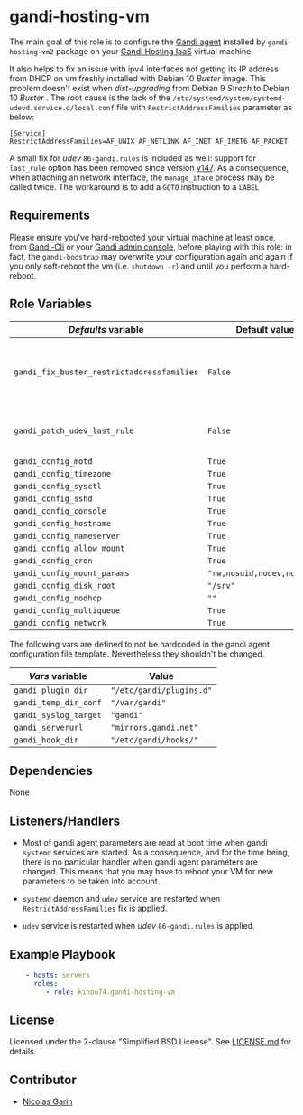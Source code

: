 gandi-hosting-vm
=========

The main goal of this role is to configure the [Gandi agent](https://docs.gandi.net/fr/cloud/gestion_serveur/agent_gandi.html) installed by `gandi-hosting-vm2` package on your [Gandi Hosting IaaS](https://www.gandi.net/en/cloud) virtual machine.

It also helps to fix an issue with ipv4 interfaces not getting its IP address from DHCP on vm freshly installed with Debian 10 _Buster_ image. This problem doesn't exist when _dist-upgrading_ from Debian 9 _Strech_ to Debian 10 _Buster_ . The root cause is the lack of the `/etc/systemd/system/systemd-udevd.service.d/local.conf` file with `RestrictAddressFamilies` parameter as below:

```properties
[Service]
RestrictAddressFamilies=AF_UNIX AF_NETLINK AF_INET AF_INET6 AF_PACKET
```

A small fix for _udev_ `86-gandi.rules` is included as well: support for `last_rule` option has been removed since version [v147](https://github.com/pavlinux/udev/blob/master/ChangeLog). As a consequence, when attaching an network interface, the `manage_iface` process may be called twice. The workaround is to add a `GOTO` instruction to a `LABEL`

Requirements
------------

Please ensure you've hard-rebooted your virtual machine at least once, from [Gandi-Cli](https://cli.gandi.net/) or your [Gandi admin console](https://admin.gandi.net/cloud/), before playing with this role: in fact, the `gandi-boostrap` may overwrite your configuration again and again if you only soft-reboot the vm (i.e. `shutdown -r`) and until you perform a hard-reboot.

Role Variables
--------------

| _Defaults_ variable         	      | Default value	| Comments 	|
|---------------------	              |---------	|----------	|
| `gandi_fix_buster_restrictaddressfamilies` | `False`   | Should we fix `RestrictAddressFamilies` in systemd-udev or not. Additional condition when run on Debian 10 is applied.  |
| `gandi_patch_udev_last_rule`        | `False`   | Patch udev `86-gandi.rules` to use GOTO instead of `last_rule` option |
| `gandi_config_motd`                 | `True`    |   |
| `gandi_config_timezone`             | `True`    |   |
| `gandi_config_sysctl`               | `True`    |   |
| `gandi_config_sshd`                 | `True`    |   |
| `gandi_config_console`              | `True`    |   |
| `gandi_config_hostname`             | `True`    |   |
| `gandi_config_nameserver`           | `True`    |   |
| `gandi_config_allow_mount`          | `True`    |   |
| `gandi_config_cron`                 | `True`    |   |
| `gandi_config_mount_params`         | `"rw,nosuid,nodev,noatime"` |   |
| `gandi_config_disk_root`            | `"/srv"`  |   |
| `gandi_config_nodhcp`               | `""`      |   |
| `gandi_config_multiqueue`           | `True`    |   |
| `gandi_config_network`              | `True`    |   |

The following vars are defined to not be hardcoded in the gandi agent configuration file template. Nevertheless they shouldn't be changed.

| _Vars_ variable       | Value   	               |
|---------------------	|---------	               |
| `gandi_plugin_dir`    | `"/etc/gandi/plugins.d"` |
| `gandi_temp_dir_conf` | `"/var/gandi"`           |
| `gandi_syslog_target` | `"gandi"`                |
| `gandi_serverurl`     | `"mirrors.gandi.net"`    |
| `gandi_hook_dir`      | `"/etc/gandi/hooks/"`    |


Dependencies
------------

None


Listeners/Handlers
----------------

- Most of gandi agent parameters are read at boot time when gandi `systemd` services are started. As a consequence, and for the time being, there is no particular handler when gandi agent parameters are changed. This means that you may have to reboot your VM for new parameters to be taken into account.

- `systemd` daemon and `udev` service are restarted when `RestrictAddressFamilies` fix is applied.

- `udev` service is restarted when _udev_ `86-gandi.rules` is applied.

Example Playbook
----------------

```yaml
    - hosts: servers
      roles:
         - role: kinou74.gandi-hosting-vm
```

License
-------

Licensed under the 2-clause "Simplified BSD License". See [LICENSE.md](/LICENSE.md) for details.

Contributor
------------------

- [Nicolas Garin](https://github.com/kinou74)